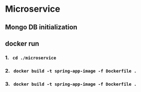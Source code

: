 # Microservice
## Mongo DB initialization

## docker run
### 1.  ``` cd ./microservice```
### 2.  ``` docker build -t spring-app-image -f Dockerfile .```
### 3.  ``` docker build -t spring-app-image -f Dockerfile .```

